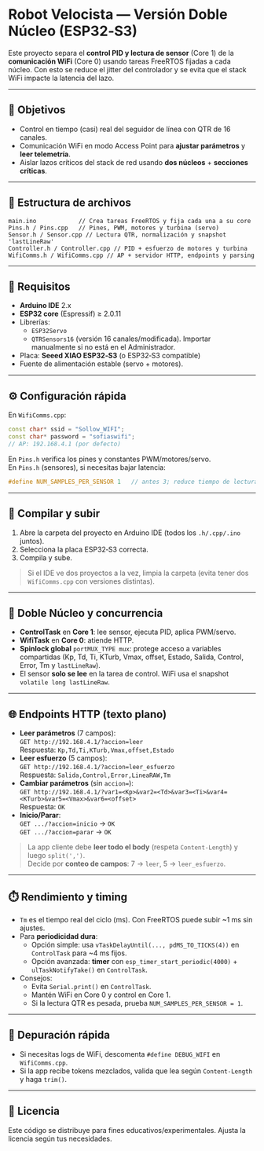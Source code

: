 # Robot Velocista — Versión **Doble Núcleo** (ESP32‑S3)

Este proyecto separa el **control PID y lectura de sensor** (Core 1) de la **comunicación WiFi** (Core 0) usando tareas FreeRTOS fijadas a cada núcleo. Con esto se reduce el jitter del controlador y se evita que el stack WiFi impacte la latencia del lazo.

---

## 🎯 Objetivos
- Control en tiempo (casi) real del seguidor de línea con QTR de 16 canales.
- Comunicación WiFi en modo Access Point para **ajustar parámetros** y **leer telemetría**.
- Aislar lazos críticos del stack de red usando **dos núcleos** + **secciones críticas**.

---

## 📁 Estructura de archivos
```
main.ino            // Crea tareas FreeRTOS y fija cada una a su core
Pins.h / Pins.cpp   // Pines, PWM, motores y turbina (servo)
Sensor.h / Sensor.cpp // Lectura QTR, normalización y snapshot 'lastLineRaw'
Controller.h / Controller.cpp // PID + esfuerzo de motores y turbina
WifiComms.h / WifiComms.cpp // AP + servidor HTTP, endpoints y parsing
```

---

## 🔧 Requisitos
- **Arduino IDE** 2.x
- **ESP32 core** (Espressif) ≥ 2.0.11
- Librerías:
  - `ESP32Servo`
  - `QTRSensors16` (versión 16 canales/modificada). Importar manualmente si no está en el Administrador.
- Placa: **Seeed XIAO ESP32‑S3** (o ESP32‑S3 compatible)
- Fuente de alimentación estable (servo + motores).

---

## ⚙️ Configuración rápida
En `WifiComms.cpp`:
```cpp
const char* ssid = "Sollow_WIFI";
const char* password = "sofiaswifi";
// AP: 192.168.4.1 (por defecto)
```
En `Pins.h` verifica los pines y constantes PWM/motores/servo.  
En `Pins.h` (sensores), si necesitas bajar latencia:
```cpp
#define NUM_SAMPLES_PER_SENSOR 1   // antes 3; reduce tiempo de lectura
```

---

## 🚀 Compilar y subir
1. Abre la carpeta del proyecto en Arduino IDE (todos los `.h/.cpp/.ino` juntos).
2. Selecciona la placa ESP32‑S3 correcta.
3. Compila y sube.

> Si el IDE ve dos proyectos a la vez, limpia la carpeta (evita tener dos `WifiComms.cpp` con versiones distintas).

---

## 🧠 Doble Núcleo y concurrencia
- **ControlTask** en **Core 1**: lee sensor, ejecuta PID, aplica PWM/servo.  
- **WifiTask** en **Core 0**: atiende HTTP.
- **Spinlock global** `portMUX_TYPE mux`: protege acceso a variables compartidas (Kp, Td, Ti, KTurb, Vmax, offset, Estado, Salida, Control, Error, Tm y `lastLineRaw`).  
- El sensor **solo se lee** en la tarea de control. WiFi usa el snapshot `volatile long lastLineRaw`.

---

## 🌐 Endpoints HTTP (texto plano)
- **Leer parámetros** (7 campos):  
  `GET http://192.168.4.1/?accion=leer`  
  Respuesta: `Kp,Td,Ti,KTurb,Vmax,offset,Estado`
- **Leer esfuerzo** (5 campos):  
  `GET http://192.168.4.1/?accion=leer_esfuerzo`  
  Respuesta: `Salida,Control,Error,LineaRAW,Tm`
- **Cambiar parámetros** (sin `accion=`):  
  `GET http://192.168.4.1/?var1=<Kp>&var2=<Td>&var3=<Ti>&var4=<KTurb>&var5=<Vmax>&var6=<offset>`  
  Respuesta: `OK`
- **Inicio/Parar**:  
  `GET .../?accion=inicio`  → `OK`  
  `GET .../?accion=parar`   → `OK`

> La app cliente debe **leer todo el body** (respeta `Content-Length`) y luego `split(',')`.  
> Decide por **conteo de campos**: 7 → `leer`, 5 → `leer_esfuerzo`.

---

## ⏱️ Rendimiento y timing
- `Tm` es el tiempo real del ciclo (ms). Con FreeRTOS puede subir ~1 ms sin ajustes.
- Para **periodicidad dura**:
  - Opción simple: usa `vTaskDelayUntil(..., pdMS_TO_TICKS(4))` en `ControlTask` para ~4 ms fijos.
  - Opción avanzada: **timer** con `esp_timer_start_periodic(4000)` + `ulTaskNotifyTake()` en `ControlTask`.
- Consejos:
  - Evita `Serial.print()` en `ControlTask`.
  - Mantén WiFi en Core 0 y control en Core 1.
  - Si la lectura QTR es pesada, prueba `NUM_SAMPLES_PER_SENSOR = 1`.

---

## 🧪 Depuración rápida
- Si necesitas logs de WiFi, descomenta `#define DEBUG_WIFI` en `WifiComms.cpp`.
- Si la app recibe tokens mezclados, valida que lea según `Content-Length` y haga `trim()`.

---

## 📜 Licencia
Este código se distribuye para fines educativos/experimentales. Ajusta la licencia según tus necesidades.
